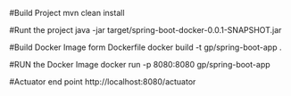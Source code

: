 #Build Project
mvn clean install

#Runt the project
java -jar target/spring-boot-docker-0.0.1-SNAPSHOT.jar    

#Build Docker Image form Dockerfile
docker build -t gp/spring-boot-app .

#RUN the Docker Image
docker run -p 8080:8080 gp/spring-boot-app

#Actuator end point
http://localhost:8080/actuator


